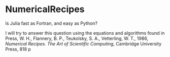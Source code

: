 # NumericalRecipes
Is Julia fast as Fortran, and easy as Python? 

I will try to answer this question using the equations and algorithms found in Press, W. H., Flannery, B. P., Teukolsky, S. A., Vetterling, W. T., 1986, _Numerical Recipes. The Art of Scientific Computing_, Cambridge University Press, 818 p